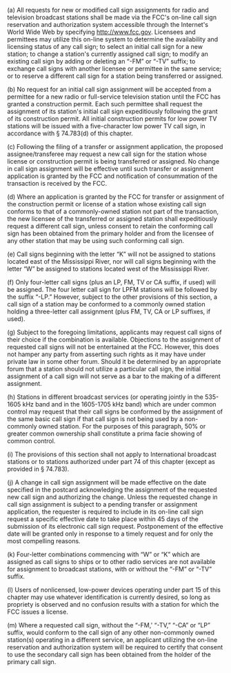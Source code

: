 (a) All requests for new or modified call sign assignments for radio and television broadcast stations shall be made via the FCC's on-line call sign reservation and authorization system accessible through the Internet's World Wide Web by specifying http://www.fcc.gov. Licensees and permittees may utilize this on-line system to determine the availability and licensing status of any call sign; to select an initial call sign for a new station; to change a station's currently assigned call sign; to modify an existing call sign by adding or deleting an “-FM” or “-TV” suffix; to exchange call signs with another licensee or permittee in the same service; or to reserve a different call sign for a station being transferred or assigned.

(b) No request for an initial call sign assignment will be accepted from a permittee for a new radio or full-service television station until the FCC has granted a construction permit. Each such permittee shall request the assignment of its station's initial call sign expeditiously following the grant of its construction permit. All initial construction permits for low power TV stations will be issued with a five-character low power TV call sign, in accordance with § 74.783(d) of this chapter.

(c) Following the filing of a transfer or assignment application, the proposed assignee/transferee may request a new call sign for the station whose license or construction permit is being transferred or assigned. No change in call sign assignment will be effective until such transfer or assignment application is granted by the FCC and notification of consummation of the transaction is received by the FCC.

(d) Where an application is granted by the FCC for transfer or assignment of the construction permit or license of a station whose existing call sign conforms to that of a commonly-owned station not part of the transaction, the new licensee of the transferred or assigned station shall expeditiously request a different call sign, unless consent to retain the conforming call sign has been obtained from the primary holder and from the licensee of any other station that may be using such conforming call sign.

(e) Call signs beginning with the letter “K” will not be assigned to stations located east of the Mississippi River, nor will call signs beginning with the letter “W” be assigned to stations located west of the Mississippi River.

(f) Only four-letter call signs (plus an LP, FM, TV or CA suffix, if used) will be assigned. The four letter call sign for LPFM stations will be followed by the suffix “-LP.” However, subject to the other provisions of this section, a call sign of a station may be conformed to a commonly owned station holding a three-letter call assignment (plus FM, TV, CA or LP suffixes, if used).

(g) Subject to the foregoing limitations, applicants may request call signs of their choice if the combination is available. Objections to the assignment of requested call signs will not be entertained at the FCC. However, this does not hamper any party from asserting such rights as it may have under private law in some other forum. Should it be determined by an appropriate forum that a station should not utilize a particular call sign, the initial assignment of a call sign will not serve as a bar to the making of a different assignment.

(h) Stations in different broadcast services (or operating jointly in the 535-1605 kHz band and in the 1605-1705 kHz band) which are under common control may request that their call signs be conformed by the assignment of the same basic call sign if that call sign is not being used by a non-commonly owned station. For the purposes of this paragraph, 50% or greater common ownership shall constitute a prima facie showing of common control.
              

(i) The provisions of this section shall not apply to International broadcast stations or to stations authorized under part 74 of this chapter (except as provided in § 74.783).

(j) A change in call sign assignment will be made effective on the date specified in the postcard acknowledging the assignment of the requested new call sign and authorizing the change. Unless the requested change in call sign assignment is subject to a pending transfer or assignment application, the requester is required to include in its on-line call sign request a specific effective date to take place within 45 days of the submission of its electronic call sign request. Postponement of the effective date will be granted only in response to a timely request and for only the most compelling reasons.

(k) Four-letter combinations commencing with “W” or “K” which are assigned as call signs to ships or to other radio services are not available for assignment to broadcast stations, with or without the “-FM” or “-TV” suffix.

(l) Users of nonlicensed, low-power devices operating under part 15 of this chapter may use whatever identification is currently desired, so long as propriety is observed and no confusion results with a station for which the FCC issues a license.

(m) Where a requested call sign, without the “-FM,' “-TV,” “-CA” or “LP” suffix, would conform to the call sign of any other non-commonly owned station(s) operating in a different service, an applicant utilizing the on-line reservation and authorization system will be required to certify that consent to use the secondary call sign has been obtained from the holder of the primary call sign.

